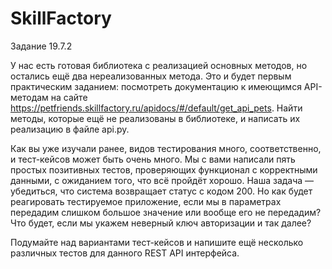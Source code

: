 # SkillFactory
Задание 19.7.2

У нас есть готовая библиотека с реализацией основных методов, но остались ещё два нереализованных метода. Это и будет первым практическим заданием: посмотреть документацию к имеющимся API-методам на сайте https://petfriends.skillfactory.ru/apidocs/#/default/get_api_pets. Найти методы, которые ещё не реализованы в библиотеке, и написать их реализацию в файле api.py.

Как вы уже изучали ранее, видов тестирования много, соответственно, и тест-кейсов может быть очень много. Мы с вами написали пять простых позитивных тестов, проверяющих функционал с корректными данными, с ожиданием того, что всё пройдёт хорошо. Наша задача — убедиться, что система возвращает статус с кодом 200. Но как будет реагировать тестируемое приложение, если мы в параметрах передадим слишком большое значение или вообще его не передадим? Что будет, если мы укажем неверный ключ авторизации и так далее?

Подумайте над вариантами тест-кейсов и напишите ещё несколько различных тестов для данного REST API интерфейса.

